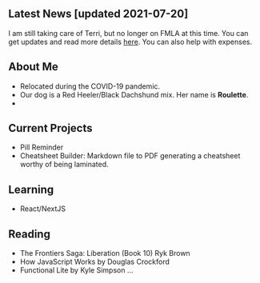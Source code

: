 ## Latest News [updated 2021-07-20]

I am still taking care of Terri, but no longer on FMLA at this time. You can get updates and read more details [here](https://www.gofundme.com/f/fcpxn-terris-recovery-fund). You can also help with expenses.

## About Me

- Relocated during the COVID-19 pandemic.
- Our dog is a Red Heeler/Black Dachshund mix. Her name is **Roulette**.
- 

## Current Projects
- Pill Reminder
- Cheatsheet Builder: Markdown file to PDF generating a cheatsheet worthy of being laminated.  

## Learning
- React/NextJS

## Reading

- The Frontiers Saga: Liberation (Book 10) Ryk Brown
- How JavaScript Works by Douglas Crockford
- Functional Lite by Kyle Simpson
...

<!--
**bchirgwin/bchirgwin** is a ✨ _special_ ✨ repository because its `README.md` (this file) appears on your GitHub profile.

Here are some ideas to get you started:

- 🔭 I’m currently working on ...
- 🌱 I’m currently learning ...
- 👯 I’m looking to collaborate on ...
- 🤔 I’m looking for help with ...
- 💬 Ask me about ...
- 📫 How to reach me: ...
- 😄 Pronouns: ...
- ⚡ Fun fact: ...
-->
